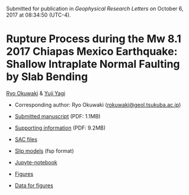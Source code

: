 Submitted for publication in *Geophysical Research Letters* on October 6, 2017 at 08:34:50 (UTC-4).

# Rupture Process during the Mw 8.1 2017 Chiapas Mexico Earthquake: Shallow Intraplate Normal Faulting by Slab Bending

[Ryo Okuwaki](https://rokuwaki.github.io) & [Yuji Yagi](http://www.geol.tsukuba.ac.jp/~yagi-y/eng/index.html)

- Corresponding author: Ryo Okuwaki ([rokuwaki@geol.tsukuba.ac.jp](mailto:rokuwaki@geol.tsukuba.ac.jp))

- [Submitted manuscript](./doc/818741_0_merged_1507292562.pdf) (PDF: 1.1MB)

- [Supporting information](./doc/818741_0_unknown_upload_5100358_vxvv4k_convrt.pdf) (PDF: 9.2MB)

- [SAC files](./SACfiles)

- [Slip models](./s2017CHIAPA01OKUW.fsp) (fsp format)

- [Jupyte-notebook](./fig.ipynb)

- [Figures](./fig)

- [Data for figures](./data)
